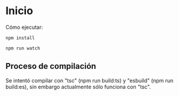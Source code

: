 # Inicio

Cómo ejecutar:

```
npm install

npm run watch
```

## Proceso de compilación

Se intentó compilar con "tsc" (npm run build:ts) y "esbuild" (npm run build:es), sin embargo actualmente sólo funciona con "tsc".
